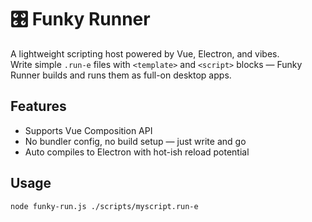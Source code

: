 # 🎛️ Funky Runner

A lightweight scripting host powered by Vue, Electron, and vibes.  
Write simple `.run-e` files with `<template>` and `<script>` blocks — Funky Runner builds and runs them as full-on desktop apps.

## Features
- Supports Vue Composition API
- No bundler config, no build setup — just write and go
- Auto compiles to Electron with hot-ish reload potential

## Usage

```bash
node funky-run.js ./scripts/myscript.run-e
